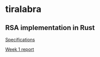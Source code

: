 ﻿# tiralabra

## RSA implementation in Rust

[Specifications](https://github.com/asvorg/tiralabra/blob/main/rsa/documentation/specifications.md)


[Week 1 report](https://github.com/asvorg/tiralabra/blob/main/rsa/weekly_reports/week1.md)

